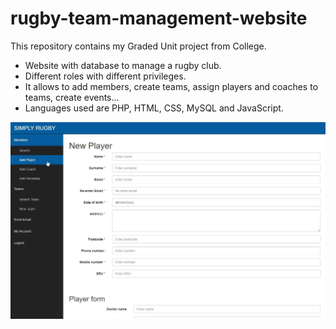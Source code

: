 # rugby-team-management-website
This repository contains my Graded Unit project from College.
- Website with database to manage a rugby club. 
- Different roles with different privileges.
- It allows to add members, create teams, assign players and coaches to teams, create events...
- Languages used are PHP, HTML, CSS, MySQL and JavaScript.

![alt text](https://github.com/3damp/rugby-team-management-website/blob/master/_screenshots/desktop%2001.jpg)
